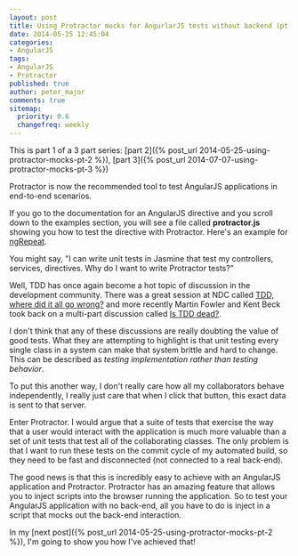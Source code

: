 ```yaml
---
layout: post
title: Using Protractor mocks for AngurlarJS tests without backend (pt. 1)
date: 2014-05-25 12:45:04
categories:
- AngularJS
tags:
- AngularJS
- Protractor
published: true
author: peter_major
comments: true
sitemap:
  priority: 0.6
  changefreq: weekly
---
```


This is part 1 of a 3 part series: [part 2]({% post_url 2014-05-25-using-protractor-mocks-pt-2 %}), [part 3]({% post_url 2014-07-07-using-protractor-mocks-pt-3 %})

Protractor is now the recommended tool to test AngularJS applications in end-to-end scenarios.

If you go to the documentation for an AngularJS directive and you scroll down to the examples section, you will see a file called __protractor.js__ showing you how to test the directive with Protractor. Here's an example for [ngRepeat](https://docs.angularjs.org/api/ng/directive/ngRepeat#example).

You might say, "I can write unit tests in Jasmine that test my controllers, services, directives. Why do I want to write Protractor tests?"

<!--more-->

Well, TDD has once again become a hot topic of discussion in the development community. There was a great session at NDC called [TDD, where did it all go wrong?](http://vimeo.com/68375232) and more recently Martin Fowler and Kent Beck took back on a multi-part discussion called [Is TDD dead?](https://plus.google.com/events/ci2g23mk0lh9too9bgbp3rbut0k).

I don't think that any of these discussions are really doubting the value of good tests. What they are attempting to highlight is that unit testing every single class in a system can make that system brittle and hard to change. This can be described as _testing implementation rather than testing behavior_.

To put this another way, I don't really care how all my collaborators behave independently, I really just care that when I click that button, this exact data is sent to that server.

Enter Protractor. I would argue that a suite of tests that exercise the way that a user would interact with the application is much more valuable than a set of unit tests that test all of the collaborating classes. The only problem is that I want to run these tests on the commit cycle of my automated build, so they need to be fast and disconnected (not connected to a real back-end).

The good news is that this is incredibly easy to achieve with an AngularJS application and Protractor. Protractor has an amazing feature that allows you to inject scripts into the browser running the application. So to test your AngularJS application with no back-end, all you have to do is inject in a script that mocks out the back-end interaction.

In my [next post]({% post_url 2014-05-25-using-protractor-mocks-pt-2 %}), I'm going to show you how I've achieved that!

